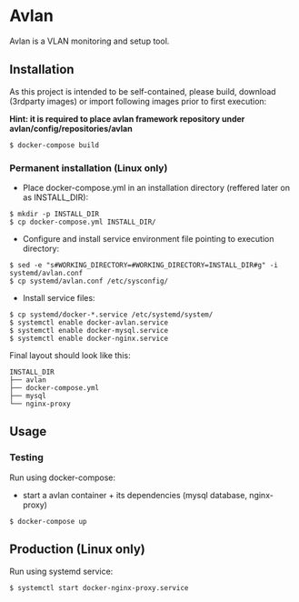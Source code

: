 # Avlan

Avlan is a VLAN monitoring and setup tool.

## Installation
As this project is intended to be self-contained, please build, download (3rdparty images) or import following images prior to first execution:

**Hint: it is required to place avlan framework repository under avlan/config/repositories/avlan**

```console
$ docker-compose build
```

### Permanent installation (Linux only)
  - Place docker-compose.yml in an installation directory (reffered later on as INSTALL_DIR):
```console
$ mkdir -p INSTALL_DIR
$ cp docker-compose.yml INSTALL_DIR/
```
  - Configure and install service environment file pointing to execution directory:
```
$ sed -e "s#WORKING_DIRECTORY=#WORKING_DIRECTORY=INSTALL_DIR#g" -i systemd/avlan.conf
$ cp systemd/avlan.conf /etc/sysconfig/ 
```
  - Install service files: 
```console
$ cp systemd/docker-*.service /etc/systemd/system/
$ systemctl enable docker-avlan.service
$ systemctl enable docker-mysql.service
$ systemctl enable docker-nginx.service
```
Final layout should look like this:
```console
INSTALL_DIR
├── avlan
├── docker-compose.yml
├── mysql
└── nginx-proxy
```

## Usage

### Testing 
Run using docker-compose:

* start a avlan container + its dependencies (mysql database, nginx-proxy)

```console
$ docker-compose up
```

## Production (Linux only)
Run using systemd service:
```console
$ systemctl start docker-nginx-proxy.service
``` 
